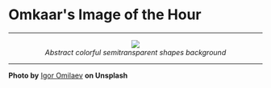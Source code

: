 # Omkaar's Image of the Hour

---

<div align="center">

<a href="https://unsplash.com/photos/colorful-abstract-pattern-of-spheres-and-cubes-GJQ2orcAjWo">
  <img src="https://images.unsplash.com/photo-1743343621919-1ed5183cb0b3?crop=entropy&cs=tinysrgb&fit=max&fm=jpg&ixid=M3w3NjA2Nzh8MHwxfHJhbmRvbXx8fHx8fHx8fDE3NTM3OTQwMDB8&ixlib=rb-4.1.0&q=80&w=1080" style="max-width:100%; height:auto;">
</a>

<br>
<i>Abstract colorful semitransparent shapes background</i>

</div>

---

**Photo by** [Igor Omilaev](https://unsplash.com/@omilaev) **on Unsplash**
